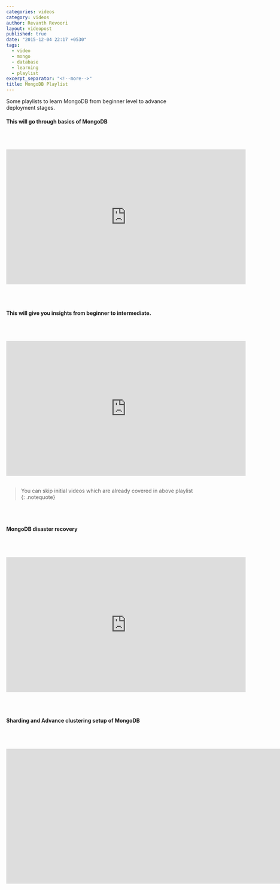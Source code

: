 ```yaml
---
categories: videos
category: videos
author: Revanth Revoori
layout: videopost
published: true
date: "2015-12-04 22:17 +0530"
tags: 
  - video
  - mongo
  - database
  - learning
  - playlist
excerpt_separator: "<!--more-->"
title: MongoDB Playlist
---
```






Some playlists to learn MongoDB from beginner level to advance deployment stages.



#### This will go through basics of MongoDB

<br><br>

<div class="video">
<iframe width="640" height="360" src="https://www.youtube.com/embed/videoseries?list=PLC3y8-rFHvwh11bWtwm3_qKvo46uDmaal" frameborder="0" allowfullscreen></iframe>
</div>

<br><br>

#### This will give you insights from beginner to intermediate.

<br><br>

<div class="video">
<iframe width="640" height="360" src="https://www.youtube.com/embed/videoseries?list=PLIGDNOJWiL1-tPts6VCiUriv54_Kbl2V3" frameborder="0" allowfullscreen></iframe></div>

<br>

> You can skip initial videos which are already covered in above playlist
{: .notequote}

<br><br>

#### MongoDB disaster recovery

<br><br>

<div class="video">
<iframe width="640" height="360" src="https://www.youtube.com/embed/videoseries?list=PLGOsbT2r-igm0GlwQVen8gnXnqv9B-9da" frameborder="0" allowfullscreen></iframe></div>

<br><br>

#### Sharding and Advance clustering setup of MongoDB

<br><br>

<div class="video">
<iframe width="6140" height="360" src="https://www.youtube.com/embed/videoseries?list=PLtM80Cxh9BBI-ywZMZ9v5pdDp_IshBNHo" frameborder="0" allowfullscreen></iframe></div>

<!--more-->

